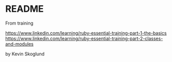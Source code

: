 # README

From training

https://www.linkedin.com/learning/ruby-essential-training-part-1-the-basics
https://www.linkedin.com/learning/ruby-essential-training-part-2-classes-and-modules

by Kevin Skoglund
